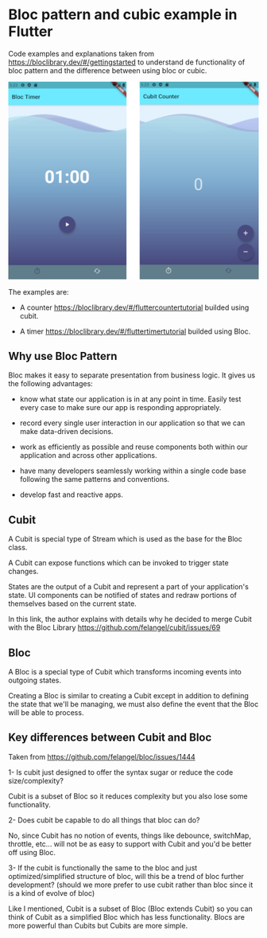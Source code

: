 # Bloc pattern and cubic example in Flutter

Code examples and explanations taken from <https://bloclibrary.dev/#/gettingstarted> to understand de functionality of bloc pattern and the difference between using bloc or cubic.

<p align="center">
<img src="assets/readme/screen-shots.png" title="Screen Shots">
</p>

The examples are:

- A counter <https://bloclibrary.dev/#/fluttercountertutorial> builded using cubit.

- A timer <https://bloclibrary.dev/#/fluttertimertutorial> builded using Bloc.

## Why use Bloc Pattern

Bloc makes it easy to separate presentation from business logic. It gives us the following advantages:

- know what state our application is in at any point in time. Easily test every case to make sure our app is responding appropriately.

- record every single user interaction in our application so that we can make data-driven decisions.

- work as efficiently as possible and reuse components both within our application and across other applications.

- have many developers seamlessly working within a single code base following the same patterns and conventions.

- develop fast and reactive apps.

## Cubit

A Cubit is special type of Stream which is used as the base for the Bloc class.

A Cubit can expose functions which can be invoked to trigger state changes.

States are the output of a Cubit and represent a part of your application's state. UI components can be notified of states and redraw portions of themselves based on the current state.

In this link, the author explains with details why he decided to merge Cubit with the Bloc Library <https://github.com/felangel/cubit/issues/69>

## Bloc

A Bloc is a special type of Cubit which transforms incoming events into outgoing states.

Creating a Bloc is similar to creating a Cubit except in addition to defining the state that we'll be managing, we must also define the event that the Bloc will be able to process.

## Key differences between Cubit and Bloc

Taken from <https://github.com/felangel/bloc/issues/1444>

1- Is cubit just designed to offer the syntax sugar or reduce the code size/complexity?

   Cubit is a subset of Bloc so it reduces complexity but you also lose some functionality.

2- Does cubit be capable to do all things that bloc can do?

   No, since Cubit has no notion of events, things like debounce, switchMap, throttle, etc... will not be as easy to support with Cubit and you'd be better off using Bloc.

3- If the cubit is functionally the same to the bloc and just optimized/simplified  structure of bloc, will this be a trend of bloc further development? (should we more prefer to use cubit rather than bloc since it is a kind of evolve of bloc)

   Like I mentioned, Cubit is a subset of Bloc (Bloc extends Cubit) so you can think of Cubit as a simplified Bloc which has less functionality. Blocs are more powerful than Cubits but Cubits are more simple.
